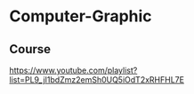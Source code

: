 # Computer-Graphic
## Course
https://www.youtube.com/playlist?list=PL9_jI1bdZmz2emSh0UQ5iOdT2xRHFHL7E
